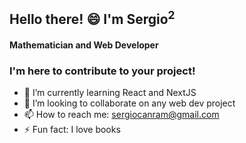  ## Hello there! 😄 I'm Sergio<sup>2</sup>
 #### Mathematician and Web Developer 
 
 ### I'm here to contribute to your project!

- 🌱 I’m currently learning React and NextJS
- 👯 I’m looking to collaborate on any web dev project
- 📫 How to reach me: sergiocanram@gmail.com
- ⚡ Fun fact: I love books 

